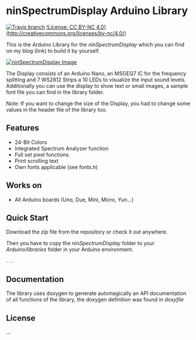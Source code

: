 # ninSpectrumDisplay Arduino Library

[![Travis branch](https://img.shields.io/travis/ninharp/ninSpectrumDisplay/master.svg)](https://travis-ci.org/ninharp/ninSpectrumDisplay)
[!License: CC BY-NC 4.0](https://img.shields.io/badge/License-CC%20BY--NC%204.0-lightgrey.svg)](http://creativecommons.org/licenses/by-nc/4.0/)

This is the Arduino Library for the *ninSpectrumDisplay* which you can find on my blog (link) to build it by yourself.

[![ninSpectrumDisplay Image](https://ninharp.github.io/ninSpectrumDisplay/nsd.png)](https://github.com/ninharp/ninSpectrumDisplay)

The Display consists of an Arduino Nano, an MSGEQ7 IC for the frequency splitting and 7 WS2812 Strips a 10 LEDs to visualize
the input sound levels. Additionally you can use the display to show text or small images, a sample font file you can find
in the library folder.

Note: If you want to change the size of the Display, you had to change some values in the header file of the library too.

## Features
* 24-Bit Colors
* Integrated Spectrum Analyzer function
* Full set pixel functions
* Print scrolling text
* Own fonts applicable (see fonts.h)

## Works on
* All Arduino boards (Uno, Due, Mini, Micro, Yun...)

## Quick Start

Download the zip file from the repository or check it out anywhere.

Then you have to copy the *ninSpectrumDisplay* folder to your *Arduino/libraries* 
folder in your Arduino environment.

.
.
.

## Documentation

The library uses doxygen to generate automagically an API documentation of all functions
of the library, the doxygen definition was found in *doxyfile*

## License

...
